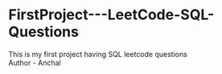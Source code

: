 # FirstProject---LeetCode-SQL-Questions
This is my first project having SQL leetcode questions
<br>
Author - Anchal
